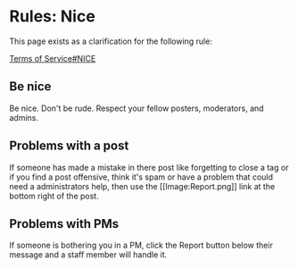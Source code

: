Rules: Nice
============


This page exists as a clarification for the following rule:

[Terms of Service#NICE](/rules/terms-of-service/#nice)

## Be nice

Be nice. Don't be rude. Respect your fellow posters, moderators, and admins.

## Problems with a post

If someone has made a mistake in there post like forgetting to close a tag or if you find a post offensive, think it's spam or have a problem that could need a administrators help, then use the [[Image:Report.png]] link at the bottom right of the post.

## Problems with PMs

If someone is bothering you in a PM, click the Report button below their message and a staff member will handle it.